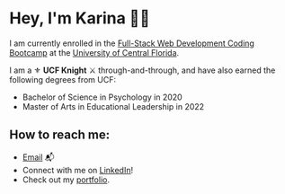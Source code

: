 # Hey, I'm Karina 👋🏽

I am currently enrolled in the [Full-Stack Web Development Coding Bootcamp](https://bootcamp.ce.ucf.edu/coding/) at the [University of Central Florida](https://www.ucf.edu/). 


I am a ⚜️ <b>UCF Knight</b> ⚔️ through-and-through, and have also earned the following degrees from UCF:
- Bachelor of Science in Psychology in 2020
- Master of Arts in Educational Leadership in 2022

## How to reach me:
- [Email](mailto:k.drummond528@gmail.com) 📬
- Connect with me on [LinkedIn](https://www.linkedin.com/in/karinadrummond)! 
- Check out my [portfolio](https://kdrummond528.github.io/Personal-Portfolio/).

